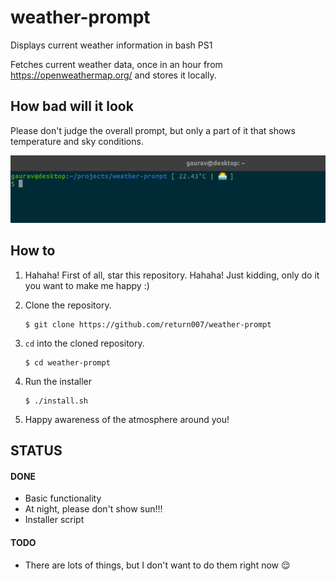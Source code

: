 # weather-prompt
Displays current weather information in bash PS1

Fetches current weather data, once in an hour from https://openweathermap.org/ and stores it locally.

## How bad will it look

Please don't judge the overall prompt, but only a part of it that shows temperature and sky conditions.

![](demo.png)

## How to

1. Hahaha! First of all, star this repository. Hahaha! Just kidding, only do it you want to make me happy :)
2. Clone the repository.
   ```
   $ git clone https://github.com/return007/weather-prompt
   ```

3. `cd` into the cloned repository.
   ```
   $ cd weather-prompt
   ```

4. Run the installer
   ```
   $ ./install.sh
   ```

5. Happy awareness of the atmosphere around you!

## STATUS

#### DONE

 * Basic functionality
 * At night, please don't show sun!!!
 * Installer script

#### TODO

 * There are lots of things, but I don't want to do them right now :relieved: 

